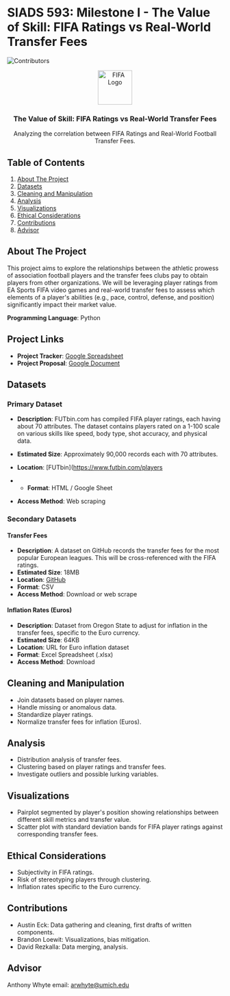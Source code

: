 # SIADS 593: Milestone I - The Value of Skill: FIFA Ratings vs Real-World Transfer Fees

![Contributors](https://img.shields.io/badge/Contributors-3-brightgreen)
<!--![Forks](https://img.shields.io/badge/Forks-2-blue)
![Stargazers](https://img.shields.io/badge/Stars-5-orange)
![Issues](https://img.shields.io/badge/Issues-4-red)
![MIT License](https://img.shields.io/badge/License-MIT-yellow)
--!>

<!-- PROJECT LOGO -->
<p align="center">
  <a href="https://github.com/your_username_/Project-Name">
    <img src="https://c8.alamy.com/comp/2CBM9RJ/fifa-2CBM9RJ.jpg" alt="FIFA Logo" width="80" height="80">
  </a>
</p>


  <h3 align="center">The Value of Skill: FIFA Ratings vs Real-World Transfer Fees</h3>

  <p align="center">
    Analyzing the correlation between FIFA Ratings and Real-World Football Transfer Fees.
    <br />
<!--     <a href="https://github.com/your_username_/Project-Name"><strong>Explore the docs »</strong></a>
    <br />
    <a href="https://github.com/your_username_/Project-Name">View Demo</a>
    ·
    <a href="https://github.com/your_username_/Project-Name/issues">Report Bug</a>
    ·
    <a href="https://github.com/your_username_/Project-Name/issues">Request Feature</a> -->
  </p>
</p>

## Table of Contents

1. [About The Project](#about-the-project)
2. [Datasets](#datasets)
3. [Cleaning and Manipulation](#cleaning-and-manipulation)
4. [Analysis](#analysis)
5. [Visualizations](#visualizations)
6. [Ethical Considerations](#ethical-considerations)
7. [Contributions](#contributions)
9. [Advisor](#advisor)

## About The Project

This project aims to explore the relationships between the athletic prowess of association football players and the transfer fees clubs pay to obtain players from other organizations. We will be leveraging player ratings from EA Sports FIFA video games and real-world transfer fees to assess which elements of a player's abilities (e.g., pace, control, defense, and position) significantly impact their market value.

**Programming Language**: Python

## Project Links

- **Project Tracker**: [Google Spreadsheet](https://docs.google.com/spreadsheets/d/1e1eZ_Ub6X5zMFK7OslJdF6euh27cSKzMEuEiGn-0AA8/edit#gid=1064547803)
- **Project Proposal**: [Google Document](https://docs.google.com/document/d/1IER_tgCmqa_QUm2cXHnt1OB__nzwpkJndTwa9mTUCq0/edit)


## Datasets

### Primary Dataset

- **Description**: FUTbin.com has compiled FIFA player ratings, each having about 70 attributes. The dataset contains players rated on a 1-100 scale on various skills like speed, body type, shot accuracy, and physical data.
- **Estimated Size**: Approximately 90,000 records each with 70 attributes.
- **Location**: [FUTbin](https://www.futbin.com/players

- - **Format**: HTML / Google Sheet
- **Access Method**: Web scraping

### Secondary Datasets

#### Transfer Fees

- **Description**: A dataset on GitHub records the transfer fees for the most popular European leagues. This will be cross-referenced with the FIFA ratings.
- **Estimated Size**: 18MB
- **Location**: [GitHub](https://github.com/ewenme/transfers/tree/master/data)
- **Format**: CSV
- **Access Method**: Download or web scrape

#### Inflation Rates (Euros)

- **Description**: Dataset from Oregon State to adjust for inflation in the transfer fees, specific to the Euro currency.
- **Estimated Size**: 64KB
- **Location**: URL for Euro inflation dataset
- **Format**: Excel Spreadsheet (.xlsx)
- **Access Method**: Download

## Cleaning and Manipulation

- Join datasets based on player names.
- Handle missing or anomalous data.
- Standardize player ratings.
- Normalize transfer fees for inflation (Euros).

## Analysis

- Distribution analysis of transfer fees.
- Clustering based on player ratings and transfer fees.
- Investigate outliers and possible lurking variables.

## Visualizations

- Pairplot segmented by player's position showing relationships between different skill metrics and transfer value.
- Scatter plot with standard deviation bands for FIFA player ratings against corresponding transfer fees.

## Ethical Considerations

- Subjectivity in FIFA ratings.
- Risk of stereotyping players through clustering.
- Inflation rates specific to the Euro currency.

## Contributions

- Austin Eck: Data gathering and cleaning, first drafts of written components.
- Brandon Loewit: Visualizations, bias mitigation.
- David Rezkalla: Data merging, analysis.


## Advisor

Anthony Whyte 
email: arwhyte@umich.edu


